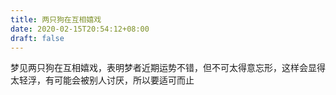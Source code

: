 ```yaml
---
title: 两只狗在互相嬉戏
date: 2020-02-15T20:54:12+08:00
draft: false
---
```


梦见两只狗在互相嬉戏，表明梦者近期运势不错，但不可太得意忘形，这样会显得太轻浮，有可能会被别人讨厌，所以要适可而止